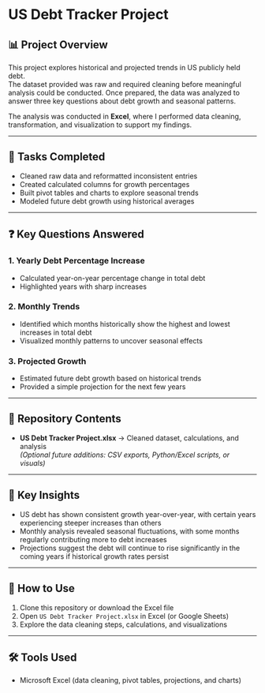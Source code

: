 # US Debt Tracker Project  

## 📊 Project Overview  
This project explores historical and projected trends in US publicly held debt.  
The dataset provided was raw and required cleaning before meaningful analysis could be conducted. Once prepared, the data was analyzed to answer three key questions about debt growth and seasonal patterns.  

The analysis was conducted in **Excel**, where I performed data cleaning, transformation, and visualization to support my findings.  

---

## 🔧 Tasks Completed  
- Cleaned raw data and reformatted inconsistent entries  
- Created calculated columns for growth percentages  
- Built pivot tables and charts to explore seasonal trends  
- Modeled future debt growth using historical averages  

---

## ❓ Key Questions Answered  

### 1. Yearly Debt Percentage Increase  
- Calculated year-on-year percentage change in total debt  
- Highlighted years with sharp increases  

### 2. Monthly Trends  
- Identified which months historically show the highest and lowest increases in total debt  
- Visualized monthly patterns to uncover seasonal effects  

### 3. Projected Growth  
- Estimated future debt growth based on historical trends  
- Provided a simple projection for the next few years  

---

## 📂 Repository Contents  
- **US Debt Tracker Project.xlsx** → Cleaned dataset, calculations, and analysis  
*(Optional future additions: CSV exports, Python/Excel scripts, or visuals)*  

---

## 🚀 Key Insights  
- US debt has shown consistent growth year-over-year, with certain years experiencing steeper increases than others  
- Monthly analysis revealed seasonal fluctuations, with some months regularly contributing more to debt increases  
- Projections suggest the debt will continue to rise significantly in the coming years if historical growth rates persist  

---

## 📌 How to Use  
1. Clone this repository or download the Excel file  
2. Open `US Debt Tracker Project.xlsx` in Excel (or Google Sheets)  
3. Explore the data cleaning steps, calculations, and visualizations  

---

## 🛠️ Tools Used  
- Microsoft Excel (data cleaning, pivot tables, projections, and charts)  

